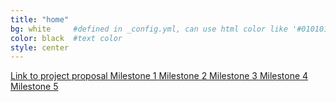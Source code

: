 ```yaml
---
title: "home"
bg: white     #defined in _config.yml, can use html color like '#010101'
color: black  #text color
style: center
---
```


<a href="/RootFinding/documents/15_300_Project_Proposal.pdf" download>
  Link to project proposal
</a>

<a href="/RootFinding/documents/15_300_Milestone_1.pdf" download>
  Milestone 1
</a>

<a href="/RootFinding/documents/15_400_Milestone_2.pdf" download>
  Milestone 2
</a>

<a href="/RootFinding/documents/15_400_Milestone_3.pdf" download>
  Milestone 3
</a>

<a href="/RootFinding/documents/15_400_Milestone_4.pdf" download>
  Milestone 4
</a>

<a href="/RootFinding/documents/15_400_Milestone_5.pdf" download>
  Milestone 5
</a>
